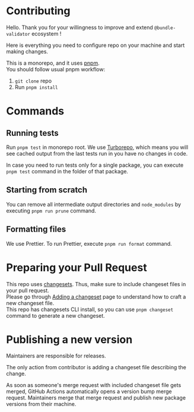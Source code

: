 # Contributing

Hello. Thank you for your willingness to improve and extend `@bundle-validator` ecosystem !

Here is everything you need to configure repo on your machine and start making changes.

This is a monorepo, and it uses [pnpm](https://pnpm.io/).  
You should follow usual pnpm workflow:

1. `git clone` repo
2. Run `pnpm install`

# Commands

## Running tests

Run `pnpm test` in monorepo root. We use [Turborepo](https://turborepo.org/), which means you will see cached output from the last tests run in you have no changes in code.

In case you need to run tests only for a single package, you can execute `pnpm test` command in the folder of that package.

## Starting from scratch

You can remove all intermediate output directories and `node_modules` by executing `pnpm run prune` command.

## Formatting files

We use Prettier. To run Prettier, execute `pnpm run format` command.

# Preparing your Pull Request

This repo uses [changesets](https://github.com/changesets/changesets). Thus, make sure to include changeset files in your pull request.  
Please go through [Adding a changeset](https://github.com/changesets/changesets/blob/main/docs/adding-a-changeset.md) page to understand how to craft a new changeset file.  
This repo has changesets CLI install, so you can use `pnpm changeset` command to generate a new changeset.

# Publishing a new version

Maintainers are responsible for releases.

The only action from contributor is adding a changeset file describing the change.

As soon as someone's merge request with included changeset file gets merged, GitHub Actions automatically opens a version bump merge request. Maintainers merge that merge request and publish new package versions from their machine.
